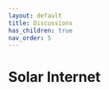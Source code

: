 ```yaml
---
layout: default
title: Discussions
has_children: true
nav_order: 5
---
```

<h1>Solar Internet</h1>
<p></p>
